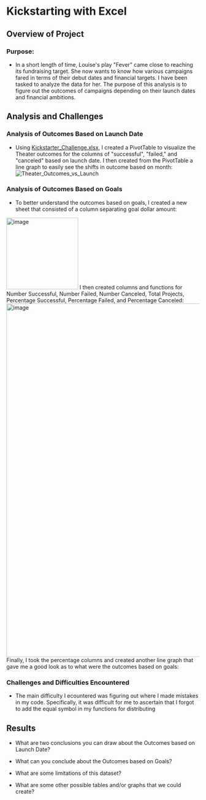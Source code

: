 # Kickstarting with Excel

## Overview of Project

### Purpose: 
 
 - In a short length of time, Louise's play "Fever" came close to reaching its fundraising target. She now wants to know how various campaigns fared in terms of their debut dates and financial targets. I have been tasked to analyze the data for her. The purpose of this analysis is to figure out the outcomes of campaigns depending on their launch dates and financial ambitions.

## Analysis and Challenges

### Analysis of Outcomes Based on Launch Date

 - Using [Kickstarter_Challenge.xlsx](https://github.com/Sebjet24/kickstarter-analysis/files/7471647/Kickstarter_Challenge.xlsx), I created a PivotTable to visualize the Theater outcomes for the columns of "successful", "failed," and "canceled" based on launch date. I then created from the PivotTable a line graph to easily see the shifts in outcome based on month: ![Theater_Outcomes_vs_Launch](https://user-images.githubusercontent.com/91230277/140241616-309c1694-78f6-4268-8672-b91b0e7bad28.png)

### Analysis of Outcomes Based on Goals

 - To better understand the outcomes based on goals, I created a new sheet that consisted of a column separating goal dollar amount:
<img width="187" alt="image" src="https://user-images.githubusercontent.com/91230277/140522686-1d28396b-cfc7-4d2b-9523-06439aec123c.png"> 
I then created columns and functions for Number Successful,	Number Failed,	Number Canceled,	Total Projects,	Percentage Successful,	Percentage Failed, and	Percentage Canceled:
<img width="922" alt="image" src="https://user-images.githubusercontent.com/91230277/140523019-87a709b8-8505-4f83-8604-fa62521e4281.png">
Finally, I took the percentage columns and created another line graph that gave me a good look as to what were the outcomes based on goals:


### Challenges and Difficulties Encountered

 - The main difficulty I ecountered was figuring out where I made mistakes in my code. Specifically, it was difficult for me to ascertain that I forgot to add the equal symbol in my functions for distributing 

## Results

- What are two conclusions you can draw about the Outcomes based on Launch Date?

- What can you conclude about the Outcomes based on Goals?

- What are some limitations of this dataset?

- What are some other possible tables and/or graphs that we could create?
